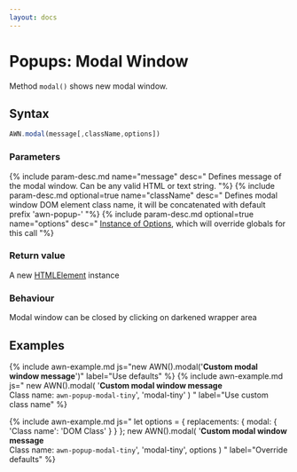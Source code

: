 ```yaml
---
layout: docs
---
```


# Popups: Modal Window
Method `modal()` shows new modal window.


## Syntax
```javascript
AWN.modal(message[,className,options])
```
### Parameters
{% include param-desc.md name="message" desc="
  Defines message of the modal window. Can be any valid HTML or text string.
"%}
{% include param-desc.md optional=true name="className" desc="
  Defines modal window DOM element class name, it will be concatenated with default prefix 'awn-popup-'
"%}
{% include param-desc.md optional=true name="options" desc="
  [Instance of Options](/docs/customization/), which will override globals for this call
"%}

### Return value
A new [HTMLElement](https://developer.mozilla.org/en-US/docs/Web/API/HTMLElement) instance

### Behaviour
Modal window can be closed by clicking on darkened wrapper area

## Examples

{% include awn-example.md js="new AWN().modal('<b>Custom modal window message</b>')" label="Use defaults" %}
{% include awn-example.md js="
  new AWN().modal(
    '<b>Custom modal window message</b><br>Class name: `awn-popup-modal-tiny`',
    'modal-tiny'
  )
" label="Use custom class name" %}

{% include awn-example.md js="
  let options = {
    replacements: {
      modal: {
        'Class name': 'DOM Class'
      }
    }
  };
  new AWN().modal(
    '<b>Custom modal window message</b><br>Class name: `awn-popup-modal-tiny`',
    'modal-tiny',
    options
  )
" label="Override defaults" %}
